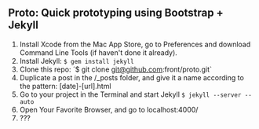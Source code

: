 ## Proto: Quick prototyping using Bootstrap + Jekyll

1. Install Xcode from the Mac App Store, go to Preferences and download Command Line Tools (if haven't done it already).
2. Install Jekyll: `$ gem install jekyll`
3. Clone this repo: ´$ git clone git@github.com:front/proto.git`
4. Duplicate a post in the /_posts folder, and give it a name according to the pattern: [date]-[url].html
5. Go to your project in the Terminal and start Jekyll `$ jekyll --server --auto`
6. Open Your Favorite Browser, and go to localhost:4000/
7. ???
